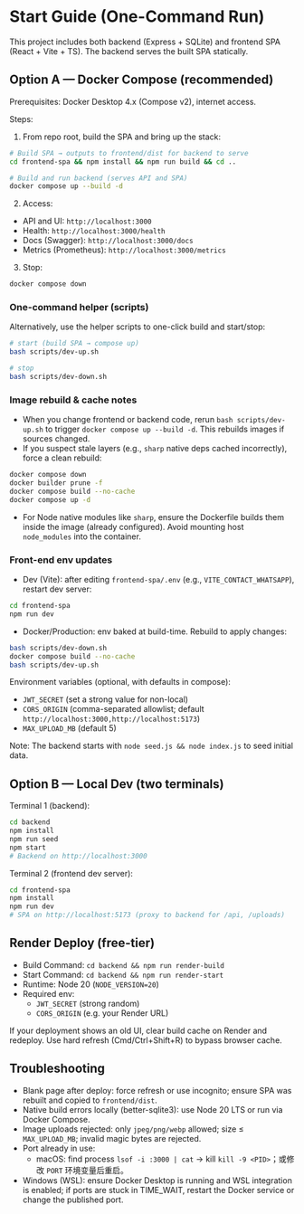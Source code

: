 # Start Guide (One-Command Run)

This project includes both backend (Express + SQLite) and frontend SPA (React + Vite + TS). The backend serves the built SPA statically.

## Option A — Docker Compose (recommended)

Prerequisites: Docker Desktop 4.x (Compose v2), internet access.

Steps:

1. From repo root, build the SPA and bring up the stack:

```bash
# Build SPA → outputs to frontend/dist for backend to serve
cd frontend-spa && npm install && npm run build && cd ..

# Build and run backend (serves API and SPA)
docker compose up --build -d
```

2. Access:

- API and UI: `http://localhost:3000`
- Health: `http://localhost:3000/health`
- Docs (Swagger): `http://localhost:3000/docs`
- Metrics (Prometheus): `http://localhost:3000/metrics`

3. Stop:

```bash
docker compose down
```

### One-command helper (scripts)

Alternatively, use the helper scripts to one-click build and start/stop:

```bash
# start (build SPA → compose up)
bash scripts/dev-up.sh

# stop
bash scripts/dev-down.sh
```

### Image rebuild & cache notes

- When you change frontend or backend code, rerun `bash scripts/dev-up.sh` to trigger `docker compose up --build -d`. This rebuilds images if sources changed.
- If you suspect stale layers (e.g., `sharp` native deps cached incorrectly), force a clean rebuild:

```bash
docker compose down
docker builder prune -f
docker compose build --no-cache
docker compose up -d
```

- For Node native modules like `sharp`, ensure the Dockerfile builds them inside the image (already configured). Avoid mounting host `node_modules` into the container.

### Front-end env updates

- Dev (Vite): after editing `frontend-spa/.env` (e.g., `VITE_CONTACT_WHATSAPP`), restart dev server:

```bash
cd frontend-spa
npm run dev
```

- Docker/Production: env baked at build-time. Rebuild to apply changes:

```bash
bash scripts/dev-down.sh
docker compose build --no-cache
bash scripts/dev-up.sh
```

Environment variables (optional, with defaults in compose):

- `JWT_SECRET` (set a strong value for non-local)
- `CORS_ORIGIN` (comma-separated allowlist; default `http://localhost:3000,http://localhost:5173`)
- `MAX_UPLOAD_MB` (default 5)

Note: The backend starts with `node seed.js && node index.js` to seed initial data.

## Option B — Local Dev (two terminals)

Terminal 1 (backend):

```bash
cd backend
npm install
npm run seed
npm start
# Backend on http://localhost:3000
```

Terminal 2 (frontend dev server):

```bash
cd frontend-spa
npm install
npm run dev
# SPA on http://localhost:5173 (proxy to backend for /api, /uploads)
```

## Render Deploy (free-tier)

- Build Command: `cd backend && npm run render-build`
- Start Command: `cd backend && npm run render-start`
- Runtime: Node 20 (`NODE_VERSION=20`)
- Required env:
  - `JWT_SECRET` (strong random)
  - `CORS_ORIGIN` (e.g. your Render URL)

If your deployment shows an old UI, clear build cache on Render and redeploy. Use hard refresh (Cmd/Ctrl+Shift+R) to bypass browser cache.

## Troubleshooting

- Blank page after deploy: force refresh or use incognito; ensure SPA was rebuilt and copied to `frontend/dist`.
- Native build errors locally (better-sqlite3): use Node 20 LTS or run via Docker Compose.
- Image uploads rejected: only `jpeg/png/webp` allowed; size ≤ `MAX_UPLOAD_MB`; invalid magic bytes are rejected.
- Port already in use:
  - macOS: find process `lsof -i :3000 | cat` → kill `kill -9 <PID>`；或修改 `PORT` 环境变量后重启。
- Windows (WSL): ensure Docker Desktop is running and WSL integration is enabled; if ports are stuck in TIME_WAIT, restart the Docker service or change the published port.
